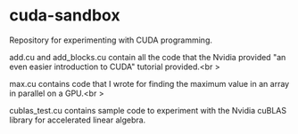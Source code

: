 # cuda-sandbox
Repository for experimenting with CUDA programming.

add.cu and add_blocks.cu contain all the code that the Nvidia provided "an even easier introduction to CUDA" tutorial provided.<br \>

max.cu contains code that I wrote for finding the maximum value in an array in parallel on a GPU.<br \>

cublas_test.cu contains sample code to experiment with the Nvidia cuBLAS library for accelerated linear algebra.
